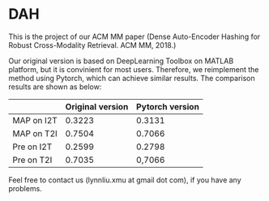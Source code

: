 # DAH

This is the project of our ACM MM paper (Dense Auto-Encoder Hashing for Robust Cross-Modality Retrieval. ACM MM, 2018.)

Our original version is based on DeepLearning Toolbox on MATLAB platform, but it is convinient for most users. Therefore, we reimplement the method using Pytorch, which can achieve similar results.
The comparison results are shown as below:

|            | Original version | Pytorch version |
| ---------- | ---------------- | --------------- |
| MAP on I2T | 0.3223           | 0.3131          |
| MAP on T2I | 0.7504           | 0.7066          |
| Pre on I2T | 0.2599           | 0.2798          |
| Pre on T2I | 0.7035           | 0,7066          |

Feel free to contact us (lynnliu.xmu at gmail dot com), if you have any problems.

